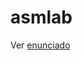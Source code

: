 # asmlab

Ver [enunciado](https://github.com/fernandezfacu/tps-orga-del-computador/blob/main/asmlab/enunciado.pdf)
